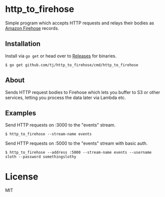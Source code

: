
# http_to_firehose

Simple program which accepts HTTP requests and relays their bodies as
[Amazon Firehose](https://aws.amazon.com/kinesis/firehose/) records.

## Installation

Install via `go get` or head over to [Releases](https://github.com/tj/http_to_firehose/releases) for binaries.

```
$ go get github.com/tj/http_to_firehose/cmd/http_to_firehose
```

## About

 Sends HTTP request bodies to Firehose which lets you buffer to S3 or
 other services, letting you process the data later via Lambda etc.

## Examples

Send HTTP requests on :3000 to the "events" stream.

```
$ http_to_firehose --stream-name events
```

Send HTTP requests on :5000 to the "events" stream with basic auth.

```
$ http_to_firehose --address :5000 --stream-name events --username sloth --password somethingslothy
```

# License

MIT